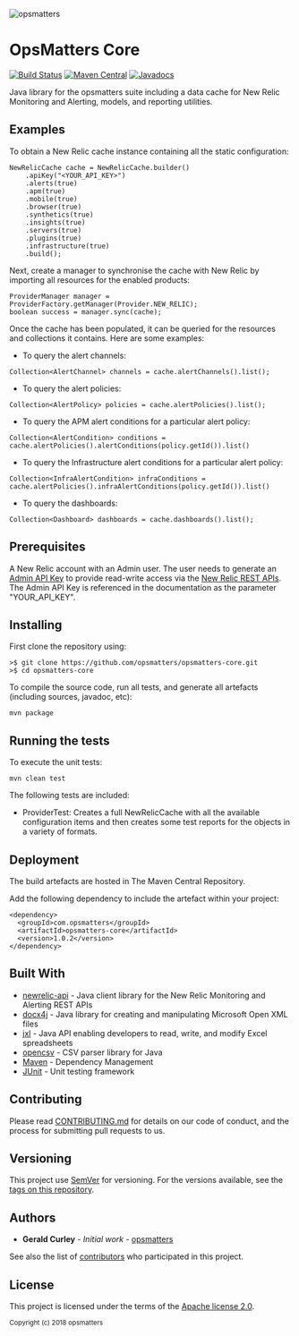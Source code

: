 ![opsmatters](https://i.imgur.com/VoLABc1.png)

# OpsMatters Core
[![Build Status](https://travis-ci.org/opsmatters/opsmatters-core.svg?branch=master)](https://travis-ci.org/opsmatters/opsmatters-core)
[![Maven Central](https://maven-badges.herokuapp.com/maven-central/com.opsmatters/opsmatters-core/badge.svg?style=blue)](https://maven-badges.herokuapp.com/maven-central/com.opsmatters/opsmatters-core)
[![Javadocs](http://javadoc.io/badge/com.opsmatters/opsmatters-core.svg)](http://javadoc.io/doc/com.opsmatters/opsmatters-core)

Java library for the opsmatters suite including a data cache for New Relic Monitoring and Alerting, models, and reporting utilities.

## Examples

To obtain a New Relic cache instance containing all the static configuration:
```
NewRelicCache cache = NewRelicCache.builder()
    .apiKey("<YOUR_API_KEY>")
    .alerts(true)
    .apm(true)
    .mobile(true)
    .browser(true)
    .synthetics(true)
    .insights(true)
    .servers(true)
    .plugins(true)
    .infrastructure(true)
    .build();
```
Next, create a manager to synchronise the cache with New Relic by importing all resources for the enabled products:
```
ProviderManager manager = ProviderFactory.getManager(Provider.NEW_RELIC);
boolean success = manager.sync(cache);
```
Once the cache has been populated, it can be queried for the resources and collections it contains. Here are some examples:

* To query the alert channels:
```
Collection<AlertChannel> channels = cache.alertChannels().list();
```
* To query the alert policies:
```
Collection<AlertPolicy> policies = cache.alertPolicies().list();
```
* To query the APM alert conditions for a particular alert policy:
```
Collection<AlertCondition> conditions = cache.alertPolicies().alertConditions(policy.getId()).list()
```
* To query the Infrastructure alert conditions for a particular alert policy:
```
Collection<InfraAlertCondition> infraConditions = cache.alertPolicies().infraAlertConditions(policy.getId()).list()
```
* To query the dashboards:
```
Collection<Dashboard> dashboards = cache.dashboards().list();
```

## Prerequisites

A New Relic account with an Admin user.
The user needs to generate an [Admin API Key](https://docs.newrelic.com/docs/apis/rest-api-v2/getting-started/api-keys) 
to provide read-write access via the [New Relic REST APIs](https://api.newrelic.com).
The Admin API Key is referenced in the documentation as the parameter "YOUR_API_KEY".

## Installing

First clone the repository using:
```
>$ git clone https://github.com/opsmatters/opsmatters-core.git
>$ cd opsmatters-core
```

To compile the source code, run all tests, and generate all artefacts (including sources, javadoc, etc):
```
mvn package 
```

## Running the tests

To execute the unit tests:
```
mvn clean test 
```

The following tests are included:

* ProviderTest: Creates a full NewRelicCache with all the available configuration items and then creates some test reports for the objects in a variety of formats.

## Deployment

The build artefacts are hosted in The Maven Central Repository. 

Add the following dependency to include the artefact within your project:
```
<dependency>
  <groupId>com.opsmatters</groupId>
  <artifactId>opsmatters-core</artifactId>
  <version>1.0.2</version>
</dependency>
```

## Built With

* [newrelic-api](https://github.com/opsmatters/newrelic-api) - Java client library for the New Relic Monitoring and Alerting REST APIs
* [docx4j](https://www.docx4java.org/trac/docx4j) - Java library for creating and manipulating Microsoft Open XML files
* [jxl](http://jexcelapi.sourceforge.net/) - Java API enabling developers to read, write, and modify Excel spreadsheets
* [opencsv](http://opencsv.sourceforge.net/) - CSV parser library for Java
* [Maven](https://maven.apache.org/) - Dependency Management
* [JUnit](http://junit.org/) - Unit testing framework

## Contributing

Please read [CONTRIBUTING.md](https://www.contributor-covenant.org/version/1/4/code-of-conduct.html) for details on our code of conduct, and the process for submitting pull requests to us.

## Versioning

This project use [SemVer](http://semver.org/) for versioning. For the versions available, see the [tags on this repository](https://github.com/opsmatters/opsmatters-core/tags). 

## Authors

* **Gerald Curley** - *Initial work* - [opsmatters](https://github.com/opsmatters)

See also the list of [contributors](https://github.com/opsmatters/opsmatters-core/contributors) who participated in this project.

## License

This project is licensed under the terms of the [Apache license 2.0](https://www.apache.org/licenses/LICENSE-2.0.html).

<sub>Copyright (c) 2018 opsmatters</sub>